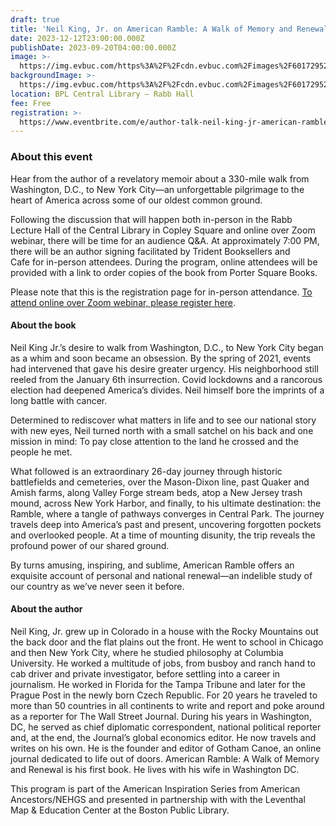 ```yaml
---
draft: true
title: 'Neil King, Jr. on American Ramble: A Walk of Memory and Renewal'
date: 2023-12-12T23:00:00.000Z
publishDate: 2023-09-20T04:00:00.000Z
image: >-
  https://img.evbuc.com/https%3A%2F%2Fcdn.evbuc.com%2Fimages%2F601729529%2F197026922247%2F1%2Foriginal.20230919-200251?w=940&auto=format%2Ccompress&q=75&sharp=10&rect=120%2C0%2C1200%2C600&s=02f677eafac40e5d76ae558f2bf6ee56
backgroundImage: >-
  https://img.evbuc.com/https%3A%2F%2Fcdn.evbuc.com%2Fimages%2F601729529%2F197026922247%2F1%2Foriginal.20230919-200251?w=940&auto=format%2Ccompress&q=75&sharp=10&rect=120%2C0%2C1200%2C600&s=02f677eafac40e5d76ae558f2bf6ee56
location: BPL Central Library – Rabb Hall
fee: Free
registration: >-
  https://www.eventbrite.com/e/author-talk-neil-king-jr-american-ramble-a-walk-of-memory-and-renewal-tickets-722296356847
---
```


### About this event

Hear from the author of a revelatory memoir about a 330-mile walk from Washington, D.C., to New York City—an unforgettable pilgrimage to the heart of America across some of our oldest common ground.

Following the discussion that will happen both in-person in the Rabb Lecture Hall of the Central Library in Copley Square and online over Zoom webinar, there will be time for an audience Q\&A. At approximately 7:00 PM, there will be an author signing facilitated by Trident Booksellers and Cafe for in-person attendees. During the program, online attendees will be provided with a link to order copies of the book from Porter Square Books.

Please note that this is the registration page for in-person attendance. [To attend online over Zoom webinar, please register here](https://boston-public-library.zoom.us/webinar/register/WN_IJ5hitfpQu-8kxy1FmHo3w#/registration).

#### About the book

Neil King Jr.’s desire to walk from Washington, D.C., to New York City began as a whim and soon became an obsession. By the spring of 2021, events had intervened that gave his desire greater urgency. His neighborhood still reeled from the January 6th insurrection. Covid lockdowns and a rancorous election had deepened America’s divides. Neil himself bore the imprints of a long battle with cancer.

Determined to rediscover what matters in life and to see our national story with new eyes, Neil turned north with a small satchel on his back and one mission in mind: To pay close attention to the land he crossed and the people he met.

What followed is an extraordinary 26-day journey through historic battlefields and cemeteries, over the Mason-Dixon line, past Quaker and Amish farms, along Valley Forge stream beds, atop a New Jersey trash mound, across New York Harbor, and finally, to his ultimate destination: the Ramble, where a tangle of pathways converges in Central Park. The journey travels deep into America’s past and present, uncovering forgotten pockets and overlooked people. At a time of mounting disunity, the trip reveals the profound power of our shared ground.

By turns amusing, inspiring, and sublime, American Ramble offers an exquisite account of personal and national renewal—an indelible study of our country as we’ve never seen it before.

#### About the author

Neil King, Jr. grew up in Colorado in a house with the Rocky Mountains out the back door and the flat plains out the front. He went to school in Chicago and then New York City, where he studied philosophy at Columbia University. He worked a multitude of jobs, from busboy and ranch hand to cab driver and private investigator, before settling into a career in journalism. He worked in Florida for the Tampa Tribune and later for the Prague Post in the newly born Czech Republic. For 20 years he traveled to more than 50 countries in all continents to write and report and poke around as a reporter for The Wall Street Journal. During his years in Washington, DC, he served as chief diplomatic correspondent, national political reporter and, at the end, the Journal’s global economics editor. He now travels and writes on his own. He is the founder and editor of Gotham Canoe, an online journal dedicated to life out of doors. American Ramble: A Walk of Memory and Renewal is his first book. He lives with his wife in Washington DC.

This program is part of the American Inspiration Series from American Ancestors/NEHGS and presented in partnership with with the Leventhal Map & Education Center at the Boston Public Library.
